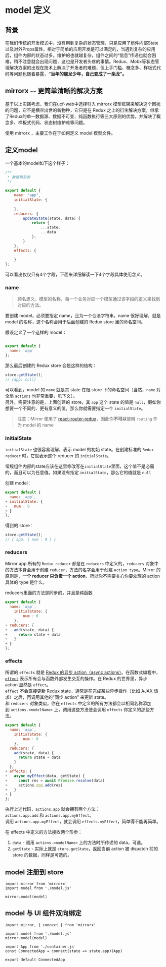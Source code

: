 # model 定义

<a name="8e1b944f"></a>
## 背景

在我们传统的开发模式中，没有用到复杂的状态管理，只是应用了组件内部State以及对外Props属性，相对于简单的应用开发是可以满足的，当遇到复杂的应用后，组件内部的状态过多，维护的也就越复杂，组件之间的“信息”传递也就会困难，稍不注意就会出现问题，这也是开发者头疼的事情。Redux、Mobx等状态管理解决方案的出现在技术上解决了开发者的难题，但上手门槛、概念多、样板式代码等问题也随着暴露，**“当年的屠龙少年，自己变成了一条龙”。**<br />
<a name="fdb22dbd"></a>
## mirrorx -- 更简单清晰的解决方案

基于以上实践考虑，我们在ucf-web中选择引入 mirrorx 模型框架来解决这个困扰的问题，它不是横空出世的新物种，它只是在 Redux 之上的衍生解决方案，继承了Redux的单一数据源、数据不可变、纯函数执行等三大原则的优势，并解决了概念多、样板式代码、状态树维护难等问题。

使用 mirrorx ，主要工作在于如何定义 model 模型文件。

<a name="d3c1f5d8"></a>
## 定义model

一个基本的model如下这个样子：

```javascript
/**
 * 数据模型类
 */

export default {
    name: "app",
    initialState: {
      
    },
    reducers: {
        updateState(state, data) {
            return {
                ...state,
                ...data
            };
        }
    },
    effects: {
      
    }
};

```

可以看出仅仅只有4个字段，下面来详细解读一下4个字段具体使用含义。

<a name="name"></a>
### name
> 顾名思义，模型的名称，每一个业务对应一个模型通过该字段的定义来找到对应的方法。


要创建 model，必须要指定 name，且为一个合法字符串。name 很好理解，就是 model 的名称，这个名称会用于后面创建的 Redux store 里的命名空间。

假设定义了一个这样的 model：

```javascript

export default {
  name: 'app'
};
```

那么最后创建的 Redux store 会是这样的结构：

```javascript
store.getState();
// {app: null}
```


可以看到，model 的 `name` 就是其 state 在根 store 下的命名空间（当然，`name` 对全局 `actions` 也非常重要，见下文）。<br />另外，需要注意的是，上面创建的 store，其 `app` 这个 state 的值是 `null`，假如你想要一个不同的、更有意义的值，那么你就需要指定一个 `initialState`。
> 注意：Mirror 使用了 [react-router-redux](https://github.com/ReactTraining/react-router/tree/master/packages/react-router-redux)，因此你**不可以**使用 `routing` 作为 model 的 name



<a name="initialState"></a>
### initialState

`initialState` 也很容易理解，表示 model 的初始 state。在创建标准的 `Redux reducer` 时，它就表示这个 reducer 的 `initialState`。

常规组件内部的state应该在这里修改写在`initialState`里面，这个值不是必需的，而且可以为任意值。如果没有指定 `initialState`，那么它的值就是 `null`

创建 model：

```javascript
export default {
  name: 'app',
+ initialState: {
+   num : 0
+ }
};
```

得到的 store：

```javascript
store.getState();
// { app: { num : 0 } }
```

<a name="reducers"></a>
### reducers

Mirror app 所有的 `Redux reducer` 都是在 `reducers` 中定义的，`reducers` 对象中的方法本身会用于创建 `reducer`，方法的名字会用于创建 `action type`。Mirror 的原则是，**一个 reducer 只负责一个 action**，所以你不需要关心你要处理的 action 具体的 type 是什么。

reducers里面的方法是同步的，并且是纯函数

```javascript
export default {
  name: 'app',
	initialState: {
		num : 0
	},
+ reducers: {
+   add(state, data) {
+     return state + data
+   }
+ }
};
```

<a name="effects"></a>
### effects

所谓的 `effects` 就是 [Redux 的异步 action（async actions）](http://redux.js.org/docs/advanced/AsyncActions.html)。在函数式编程中，[`effect`](https://github.com/MostlyAdequate/mostly-adequate-guide/blob/master/ch3.md#side-effects-may-include) 表示所有会与函数外部发生交互的操作。在 Redux 的世界里，异步 action 显然是 `effect`。<br />`effect` 不会直接更新 Redux state，通常是在完成某些异步操作（比如 AJAX 请求）之后，再调用其他的“同步 action” 来更新 state。<br />和 `reducers` 对象类似，你在 `effects` 中定义的所有方法都会以相同名称添加到 `actions.<modelName>` 上，调用这些方法便会调用 `effects` 你定义的那些方法。

```javascript
export default {
  name: 'app',
	initialState: {
		num : 0
	},
  reducers: {
    add(state, data) {
      return state + data
    }
  },
+ effects: {
+   async myEffect(data, getState) {
+     const res = await Promise.resolve(data)
+     actions.app.add(res)
+   }
+ }
};
```
执行上述代码，`actions.app` 就会拥有两个方法：`actions.app.add` 和 `actions.app.myEffect`。<br />调用 `actions.app.myEffect`，就会调用 `effects.myEffect`，简单得不能再简单。

在 effects 中定义的方法接收两个形参：

1. `data` - 调用 `actions.<modelName>` 上的方法时所传递的 data，可选。
1. `getState` - 实际上就是 `store.getState`，返回当前 action 被 dispatch 前的 store 的数据，同样是可选的。

<a name="a23f13b8"></a>
## model 注册到 store

```
import mirror from 'mirrorx'
import model from './model.js'

mirror.model(model)

```

<a name="7912c42f"></a>
## model 与 UI 组件双向绑定

```
import mirror, { connect } from 'mirrorx'

import model from './model.js'
mirror.model(model)

import App from './container.js'
const ConnectedApp = connect(state => state.app)(App)

export default ConnectedApp
```

